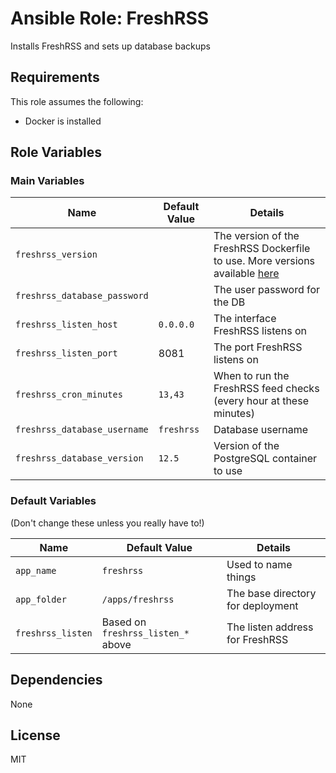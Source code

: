 # Ansible Role: FreshRSS

Installs FreshRSS and sets up database backups

## Requirements

This role assumes the following:

* Docker is installed

## Role Variables

### Main Variables

| Name | Default Value | Details |
| --- | --- | --- |
| `freshrss_version` |  | The version of the FreshRSS Dockerfile to use. More versions available [here]() |
| `freshrss_database_password` |  | The user password for the DB |
| `freshrss_listen_host` | `0.0.0.0` | The interface FreshRSS listens on |
| `freshrss_listen_port` | 8081 | The port FreshRSS listens on |
| `freshrss_cron_minutes` | `13,43` | When to run the FreshRSS feed checks (every hour at these minutes) |
| `freshrss_database_username` | `freshrss` | Database username |
| `freshrss_database_version` | `12.5` | Version of the PostgreSQL container to use |


### Default Variables

(Don't change these unless you really have to!)

| Name | Default Value | Details |
| --- | --- | --- |
| `app_name` | `freshrss` | Used to name things |
| `app_folder` | `/apps/freshrss` | The base directory for deployment |
| `freshrss_listen` | Based on `freshrss_listen_*` above | The listen address for FreshRSS |

## Dependencies

None

## License

MIT
